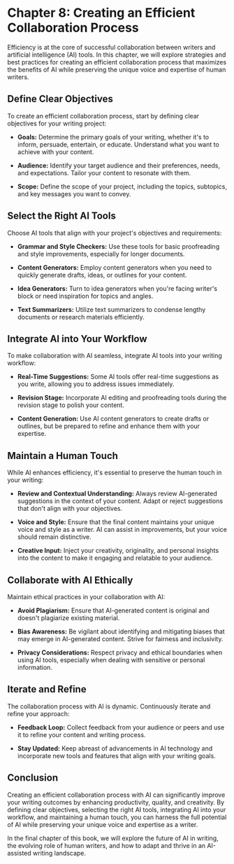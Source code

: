Chapter 8: Creating an Efficient Collaboration Process
======================================================

Efficiency is at the core of successful collaboration between writers and artificial intelligence (AI) tools. In this chapter, we will explore strategies and best practices for creating an efficient collaboration process that maximizes the benefits of AI while preserving the unique voice and expertise of human writers.

Define Clear Objectives
-----------------------

To create an efficient collaboration process, start by defining clear objectives for your writing project:

* **Goals:** Determine the primary goals of your writing, whether it's to inform, persuade, entertain, or educate. Understand what you want to achieve with your content.

* **Audience:** Identify your target audience and their preferences, needs, and expectations. Tailor your content to resonate with them.

* **Scope:** Define the scope of your project, including the topics, subtopics, and key messages you want to convey.

Select the Right AI Tools
-------------------------

Choose AI tools that align with your project's objectives and requirements:

* **Grammar and Style Checkers:** Use these tools for basic proofreading and style improvements, especially for longer documents.

* **Content Generators:** Employ content generators when you need to quickly generate drafts, ideas, or outlines for your content.

* **Idea Generators:** Turn to idea generators when you're facing writer's block or need inspiration for topics and angles.

* **Text Summarizers:** Utilize text summarizers to condense lengthy documents or research materials efficiently.

Integrate AI into Your Workflow
-------------------------------

To make collaboration with AI seamless, integrate AI tools into your writing workflow:

* **Real-Time Suggestions:** Some AI tools offer real-time suggestions as you write, allowing you to address issues immediately.

* **Revision Stage:** Incorporate AI editing and proofreading tools during the revision stage to polish your content.

* **Content Generation:** Use AI content generators to create drafts or outlines, but be prepared to refine and enhance them with your expertise.

Maintain a Human Touch
----------------------

While AI enhances efficiency, it's essential to preserve the human touch in your writing:

* **Review and Contextual Understanding:** Always review AI-generated suggestions in the context of your content. Adapt or reject suggestions that don't align with your objectives.

* **Voice and Style:** Ensure that the final content maintains your unique voice and style as a writer. AI can assist in improvements, but your voice should remain distinctive.

* **Creative Input:** Inject your creativity, originality, and personal insights into the content to make it engaging and relatable to your audience.

Collaborate with AI Ethically
-----------------------------

Maintain ethical practices in your collaboration with AI:

* **Avoid Plagiarism:** Ensure that AI-generated content is original and doesn't plagiarize existing material.

* **Bias Awareness:** Be vigilant about identifying and mitigating biases that may emerge in AI-generated content. Strive for fairness and inclusivity.

* **Privacy Considerations:** Respect privacy and ethical boundaries when using AI tools, especially when dealing with sensitive or personal information.

Iterate and Refine
------------------

The collaboration process with AI is dynamic. Continuously iterate and refine your approach:

* **Feedback Loop:** Collect feedback from your audience or peers and use it to refine your content and writing process.

* **Stay Updated:** Keep abreast of advancements in AI technology and incorporate new tools and features that align with your writing goals.

Conclusion
----------

Creating an efficient collaboration process with AI can significantly improve your writing outcomes by enhancing productivity, quality, and creativity. By defining clear objectives, selecting the right AI tools, integrating AI into your workflow, and maintaining a human touch, you can harness the full potential of AI while preserving your unique voice and expertise as a writer.

In the final chapter of this book, we will explore the future of AI in writing, the evolving role of human writers, and how to adapt and thrive in an AI-assisted writing landscape.
